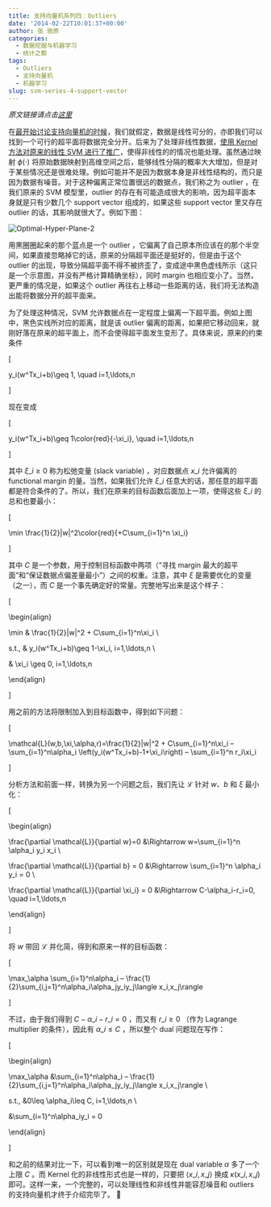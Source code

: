 ```yaml
---
title: 支持向量机系列四：Outliers
date: '2014-02-22T10:01:37+00:00'
author: 张 驰原
categories:
  - 数据挖掘与机器学习
  - 统计之都
tags:
  - Outliers
  - 支持向量机
  - 机器学习
slug: svm-series-4-support-vector
---
```


_原文链接请点击<a href="http://blog.pluskid.org/?p=692" target="_blank">这里</a>_

在[最开始讨论支持向量机的时候](/?p=632)，我们就假定，数据是线性可分的，亦即我们可以找到一个可行的超平面将数据完全分开。后来为了处理非线性数据，[使用 Kernel 方法对原来的线性 SVM 进行了推广](/?p=685)，使得非线性的的情况也能处理。虽然通过映射 $\phi(\cdot)$ 将原始数据映射到高维空间之后，能够线性分隔的概率大大增加，但是对于某些情况还是很难处理。例如可能并不是因为数据本身是非线性结构的，而只是因为数据有噪音。对于这种偏离正常位置很远的数据点，我们称之为 outlier ，在我们原来的 SVM 模型里，outlier 的存在有可能造成很大的影响，因为超平面本身就是只有少数几个 support vector 组成的，如果这些 support vector 里又存在 outlier 的话，其影响就很大了。例如下图：

![Optimal-Hyper-Plane-2](https://cos.name/wp-content/uploads/2014/02/Optimal-Hyper-Plane-2.png)

用黑圈圈起来的那个蓝点是一个 outlier ，它偏离了自己原本所应该在的那个半空间，如果直接忽略掉它的话，原来的分隔超平面还是挺好的，但是由于这个 outlier 的出现，导致分隔超平面不得不被挤歪了，变成途中黑色虚线所示（这只是一个示意图，并没有严格计算精确坐标），同时 margin 也相应变小了。当然，更严重的情况是，如果这个 outlier 再往右上移动一些距离的话，我们将无法构造出能将数据分开的超平面来。

<!--more-->为了处理这种情况，SVM 允许数据点在一定程度上偏离一下超平面。例如上图中，黑色实线所对应的距离，就是该 outlier 偏离的距离，如果把它移动回来，就刚好落在原来的超平面上，而不会使得超平面发生变形了。具体来说，原来的约束条件

\[
  
y\_i(w^Tx\_i+b)\geq 1, \quad i=1,\ldots,n
  
\]

现在变成

\[
  
y\_i(w^Tx\_i+b)\geq 1\color{red}{-\xi_i}, \quad i=1,\ldots,n
  
\]

其中 $\xi\_i\geq 0$ 称为松弛变量 (slack variable) ，对应数据点 $x\_i$ 允许偏离的 functional margin 的量。当然，如果我们允许 $\xi\_i$ 任意大的话，那任意的超平面都是符合条件的了。所以，我们在原来的目标函数后面加上一项，使得这些 $\xi\_i$ 的总和也要最小：

\[
  
\min \frac{1}{2}\|w\|^2\color{red}{+C\sum\_{i=1}^n \xi\_i}
  
\]

其中 $C$ 是一个参数，用于控制目标函数中两项（“寻找 margin 最大的超平面”和“保证数据点偏差量最小”）之间的权重。注意，其中 $\xi$ 是需要优化的变量（之一），而 $C$ 是一个事先确定好的常量。完整地写出来是这个样子：

\[
  
\begin{align}
  
\min & \frac{1}{2}\|w\|^2 + C\sum\_{i=1}^n\xi\_i \\
  
s.t., & y\_i(w^Tx\_i+b)\geq 1-\xi_i, i=1,\ldots,n \\
  
& \xi_i \geq 0, i=1,\ldots,n
  
\end{align}
  
\]

用之前的方法将限制加入到目标函数中，得到如下问题：

\[
  
\mathcal{L}(w,b,\xi,\alpha,r)=\frac{1}{2}\|w\|^2 + C\sum\_{i=1}^n\xi\_i – \sum\_{i=1}^n\alpha\_i \left(y\_i(w^Tx\_i+b)-1+\xi\_i\right) – \sum\_{i=1}^n r\_i\xi\_i
  
\]

分析方法和前面一样，转换为另一个问题之后，我们先让 $\mathcal{L}$ 针对 $w$、$b$ 和 $\xi$ 最小化：

\[
  
\begin{align}
  
\frac{\partial \mathcal{L}}{\partial w}=0 &\Rightarrow w=\sum\_{i=1}^n \alpha\_i y\_i x\_i \\
  
\frac{\partial \mathcal{L}}{\partial b} = 0 &\Rightarrow \sum\_{i=1}^n \alpha\_i y_i = 0 \\
  
\frac{\partial \mathcal{L}}{\partial \xi\_i} = 0 &\Rightarrow C-\alpha\_i-r_i=0, \quad i=1,\ldots,n
  
\end{align}
  
\]

将 $w$ 带回 $\mathcal{L}$ 并化简，得到和原来一样的目标函数：

\[
  
\max\_\alpha \sum\_{i=1}^n\alpha\_i – \frac{1}{2}\sum\_{i,j=1}^n\alpha\_i\alpha\_jy\_iy\_j\langle x\_i,x\_j\rangle
  
\]

不过，由于我们得到 $C-\alpha\_i-r\_i=0$ ，而又有 $r\_i\geq 0$ （作为 Lagrange multiplier 的条件），因此有 $\alpha\_i\leq C$ ，所以整个 dual 问题现在写作：

\[
  
\begin{align}
  
\max\_\alpha &\sum\_{i=1}^n\alpha\_i – \frac{1}{2}\sum\_{i,j=1}^n\alpha\_i\alpha\_jy\_iy\_j\langle x\_i,x\_j\rangle \\
  
s.t., &0\leq \alpha_i\leq C, i=1,\ldots,n \\
  
&\sum\_{i=1}^n\alpha\_iy_i = 0
  
\end{align}
  
\]

和之前的结果对比一下，可以看到唯一的区别就是现在 dual variable $\alpha$ 多了一个上限 $C$ 。而 Kernel 化的非线性形式也是一样的，只要把 $\langle x\_i,x\_j \rangle$ 换成 $\kappa(x\_i,x\_j)$ 即可。这样一来，一个完整的，可以处理线性和非线性并能容忍噪音和 outliers 的支持向量机才终于介绍完毕了。 🙂
